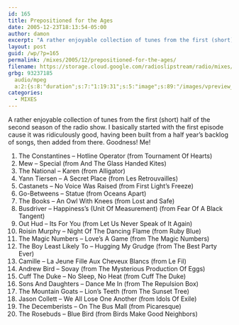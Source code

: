 ```yaml
---
id: 165
title: Prepositioned for the Ages
date: 2005-12-23T18:13:54-05:00
author: damon
excerpt: "A rather enjoyable collection of tunes from the first (short) half of the second season of the radio show. I basically started with the first episode cause it was ridiculously good, having been built from a half year's backlog of songs, then added from there. Goodness! Me!"
layout: post
guid: /wp/?p=165
permalink: /mixes/2005/12/prepositioned-for-the-ages/
filename: https://storage.cloud.google.com/radioslipstream/radio/mixes/prepositioned_for_the_ages.mp3
grbg: 93237185
  audio/mpeg
  a:2:{s:8:"duration";s:7:"1:19:31";s:5:"image";s:89:"/images/vpreview_center.png";}
categories:
  - MIXES
---
```


A rather enjoyable collection of tunes from the first (short) half of the second season of the radio show. I basically started with the first episode cause it was ridiculously good, having been built from a half year’s backlog of songs, then added from there. Goodness! Me!

1.  The Constantines – Hotline Operator (from Tournament Of Hearts)
2.  Mew – Special (from And The Glass Handed Kites)
3.  The National – Karen (from Alligator)
4.  Yann Tiersen – A Secret Place (from Les Retrouvailles)
5.  Castanets – No Voice Was Raised (from First Light’s Freeze)
6.  Go-Betweens – Statue (from Oceans Apart)
7.  The Books – An Owl With Knees (from Lost and Safe)
8.  Busdriver – Happiness’s (Unit Of Measurement) (from Fear Of A Black Tangent)
9.  Out Hud – Its For You (from Let Us Never Speak of It Again)
10. Roisin Murphy – Night Of The Dancing Flame (from Ruby Blue)
11. The Magic Numbers – Love’s A Game (from The Magic Numbers)
12. The Boy Least Likely To – Hugging My Grudge (from The Best Party Ever)
13. Camille – La Jeune Fille Aux Cheveux Blancs (from Le Fil)
14. Andrew Bird – Sovay (from The Mysterious Production Of Eggs)
15. Cuff The Duke – No Sleep, No Heat (from Cuff The Duke)
16. Sons And Daughters – Dance Me In (from The Repulsion Box)
17. The Mountain Goats – Lion’s Teeth (from The Sunset Tree)
18. Jason Collett – We All Lose One Another (from Idols Of Exile)
19. The Decemberists – On The Bus Mall (from Picaresque)
20. The Rosebuds – Blue Bird (from Birds Make Good Neighbors)
